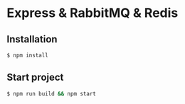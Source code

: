 # Express & RabbitMQ & Redis

## Installation

```bash
$ npm install
```

## Start project
```bash
$ npm run build && npm start
```